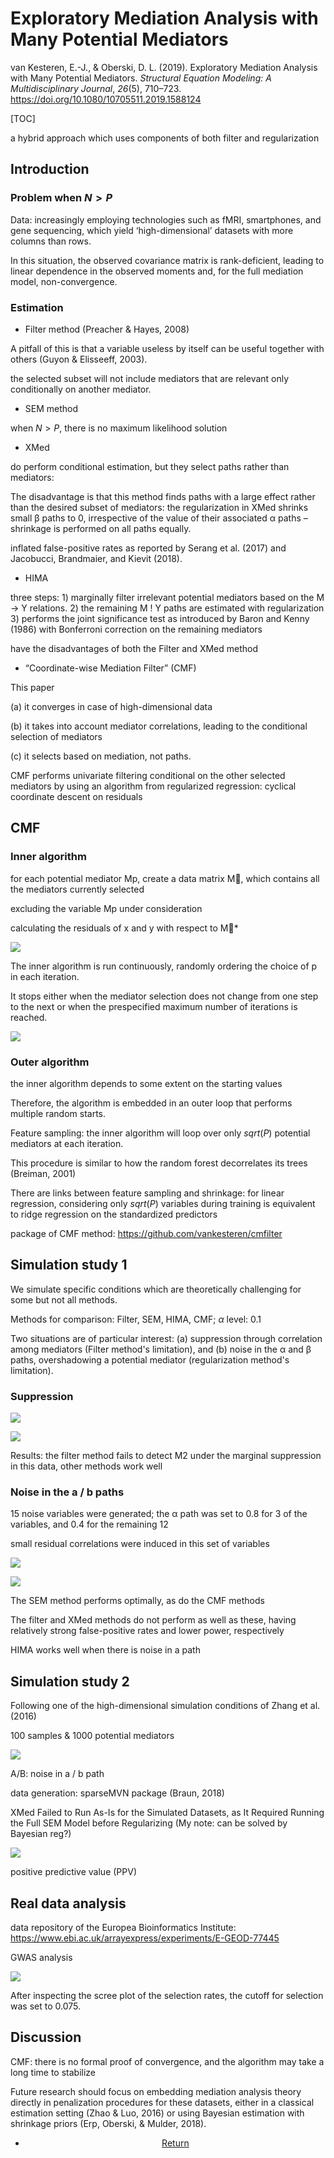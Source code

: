 # Exploratory Mediation Analysis with Many Potential Mediators 

van Kesteren, E.-J., & Oberski, D. L. (2019). Exploratory Mediation Analysis with Many Potential Mediators. *Structural Equation Modeling: A Multidisciplinary Journal*, *26*(5), 710–723. <https://doi.org/10.1080/10705511.2019.1588124>

[TOC]

a hybrid approach which uses components of both filter and regularization 

## Introduction

### Problem when $N>P$

Data: increasingly employing technologies such as fMRI, smartphones, and gene sequencing, which yield ‘high-dimensional’ datasets with more columns than rows. 

In this situation, the observed covariance matrix is rank-deficient, leading to linear dependence in the observed moments and, for the full mediation model, non-convergence. 

### Estimation

- Filter method (Preacher & Hayes, 2008)

A pitfall of this is that a variable useless by itself can be useful together with others (Guyon & Elisseeff, 2003).  

the selected subset will not include mediators that are relevant only conditionally on another mediator. 

- SEM method

when $N>P$, there is no maximum likelihood solution

- XMed

do perform conditional estimation, but they select paths rather than mediators:

The disadvantage is that this method finds paths with a large effect rather than the desired subset of mediators: the regularization in XMed shrinks small β paths to 0, irrespective of the value of their associated α paths – shrinkage is performed on all paths equally.  

inflated false-positive rates as reported by Serang et al. (2017) and Jacobucci, Brandmaier, and Kievit (2018). 

- HIMA

three steps: 1) marginally filter irrelevant potential mediators based on the M -> Y relations.  2) the remaining M ! Y paths are estimated with regularization 3) performs the joint significance test as introduced by Baron and Kenny (1986) with Bonferroni correction on the remaining mediators 

have the disadvantages of both the Filter and XMed method



- “Coordinate-wise Mediation Filter” (CMF) 

This paper

(a) it converges in case of high-dimensional data

(b) it takes into account mediator correlations, leading to the conditional selection of mediators

(c) it selects based on mediation, not paths. 

CMF performs univariate filtering conditional on the other selected mediators by using an algorithm from regularized regression: cyclical coordinate descent on residuals 

## CMF

### Inner algorithm

for each potential mediator Mp, create a data matrix M, which contains all the mediators currently selected

excluding the variable Mp under consideration

calculating the residuals of x and y with respect to M*

![](fig/201104_med3_1.PNG)

The inner algorithm is run continuously, randomly ordering the choice of p in each iteration. 

It stops either when the mediator selection does not change from one step to the next or when the prespecified maximum number of iterations is reached.  

![](fig/201104_med3_2.PNG)

### Outer algorithm

the inner algorithm depends to some extent on the starting values 

Therefore, the algorithm is embedded in an outer loop that performs multiple random starts. 



Feature sampling: the inner algorithm will loop over only $sqrt(P)$ potential mediators at each iteration.

This procedure is similar to how the random forest decorrelates its trees (Breiman, 2001) 

There are links between feature sampling and shrinkage: for linear regression, considering only  $sqrt(P)$  variables during training is equivalent to ridge regression on the standardized predictors 



package of CMF method: https://github.com/vankesteren/cmfilter 

## Simulation study 1

We simulate specific conditions which are theoretically challenging for some but not all methods. 

Methods for comparison: Filter, SEM, HIMA, CMF; $\alpha$ level: 0.1

Two situations are of particular interest: (a) suppression through correlation among mediators (Filter method's limitation), and (b) noise in the α and β paths, overshadowing a potential mediator (regularization method's limitation). 

### Suppression

![](fig/201104_med3_3.PNG)

![](fig/201104_med3_4.PNG)

Results: the filter method fails to detect M2 under the marginal suppression in this data, other methods work well

### Noise in the a / b paths

15 noise variables were generated; the α path was set to 0.8 for 3 of the variables, and 0.4 for the remaining 12 

small residual correlations were induced in this set of  variables

![](fig/201104_med3_5.PNG)

![](fig/201104_med3_6.PNG)

The SEM method performs optimally, as do the CMF methods 

The filter and XMed methods do not perform as well as these, having relatively strong false-positive rates and lower power, respectively 

HIMA works well when there is noise in a path

## Simulation study 2

Following one of the high-dimensional simulation conditions of Zhang et al. (2016) 

100 samples & 1000 potential mediators

![](fig/201104_med3_7.PNG)

A/B: noise in a / b path

data generation: sparseMVN package (Braun, 2018) 



XMed Failed to Run As-Is for the Simulated Datasets, as It Required Running the Full SEM Model before Regularizing (My note: can be solved by Bayesian reg?)

![](fig/201104_med3_8.PNG)

positive predictive value (PPV)  

## Real data analysis

data repository of the Europea Bioinformatics Institute: https://www.ebi.ac.uk/arrayexpress/experiments/E-GEOD-77445 

GWAS analysis

![](fig/201104_med3_9.PNG)

After inspecting the scree plot of the selection rates, the cutoff for selection was set to 0.075. 

## Discussion

CMF: there is no formal proof of convergence, and the algorithm may take a long time to stabilize 

Future research should focus on embedding mediation analysis theory directly in penalization procedures for these datasets, either in a classical estimation setting (Zhao & Luo, 2016) or using Bayesian estimation with shrinkage priors (Erp, Oberski, & Mulder, 2018). 



<center>
<ul class="actions">
<li><a href="https://www.lijinzhang.xyz/blog_200520_summary.html" class="button">Return</a></li>
</ul>			
</center>